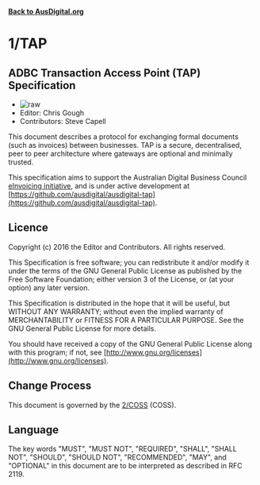 **[Back to AusDigital.org](http://ausdigital.org/)**

# 1/TAP

## ADBC Transaction Access Point (TAP) Specification

 * ![raw](http://rfc.unprotocols.org/spec:2/COSS/raw.svg)
 * Editor: Chris Gough
 * Contributors: Steve Capell

This document describes a protocol for exchanging formal documents (such as invoices)
between businesses. TAP is a secure, decentralised, peer to peer architecture where gateways
are optional and minimally trusted.

This specification aims to support the Australian Digital Business Council
[eInvoicing initiative](https://ausdigital.github.io), and is under active development
at [https://github.com/ausdigital/ausdigital-tap](https://github.com/ausdigital/ausdigital-tap).


## Licence

Copyright (c) 2016 the Editor and Contributors. All rights reserved.

This Specification is free software; you can redistribute it and/or modify it under the
terms of the GNU General Public License as published by the Free Software Foundation; 
either version 3 of the License, or (at your option) any later version.

This Specification is distributed in the hope that it will be useful, but WITHOUT ANY
WARRANTY; without even the implied warranty of MERCHANTABILITY or FITNESS FOR A PARTICULAR
PURPOSE. See the GNU General Public License for more details.

You should have received a copy of the GNU General Public License along with this program;
if not, see [http://www.gnu.org/licenses](http://www.gnu.org/licenses).


## Change Process

This document is governed by the [2/COSS](http://rfc.unprotocols.org/spec:2/COSS/) (COSS).


## Language

The key words "MUST", "MUST NOT", "REQUIRED", "SHALL", "SHALL NOT", "SHOULD", "SHOULD NOT",
"RECOMMENDED", "MAY", and "OPTIONAL" in this document are to be interpreted as described in
RFC 2119.
